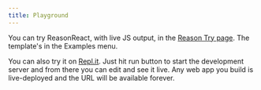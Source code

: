 ```yaml
---
title: Playground
---
```


You can try ReasonReact, with live JS output, in the [Reason Try page](https://reasonml.github.io/en/try.html?rrjsx=true&reason=LYewJgrgNgpgBAcQE4xgFwJYDsDmcC8cA3gFBxyxpwDGIwADiFjFlYQEowCGAzk512poAdDzRc0MWDx4BhOo2asAFACJkqTLlUBKANxkK6OMC4BreIQD61ABYYoYFFgIA+YofLDvtBkxZoADSecM5gMEgAXHA8UgBmbiHkADwARhBoaEzuygJ8WAJComhI2DgAKiAAorDAAWoAElJQIACEujpwyQD06ZnZweQAvgYjJCSFaAAiAPIAspzCYRGVNTB1rADqGGi2AJJgyska6GVw3a6BcKr0KABuGDAA7rp6QA). The template's in the Examples menu.

You can also try it on [Repl.it](https://repl.it/languages/reactre). Just hit run button to start the development server and from there you can edit and see it live. Any web app you build is live-deployed and the URL will be available forever.
